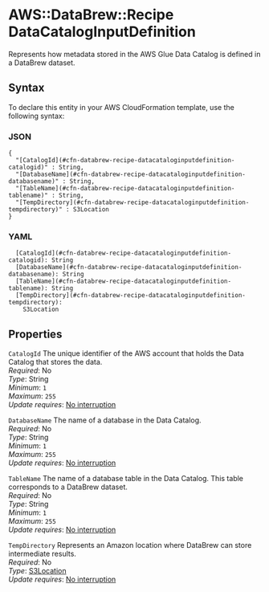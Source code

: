 # AWS::DataBrew::Recipe DataCatalogInputDefinition<a name="aws-properties-databrew-recipe-datacataloginputdefinition"></a>

Represents how metadata stored in the AWS Glue Data Catalog is defined in a DataBrew dataset\.

## Syntax<a name="aws-properties-databrew-recipe-datacataloginputdefinition-syntax"></a>

To declare this entity in your AWS CloudFormation template, use the following syntax:

### JSON<a name="aws-properties-databrew-recipe-datacataloginputdefinition-syntax.json"></a>

```
{
  "[CatalogId](#cfn-databrew-recipe-datacataloginputdefinition-catalogid)" : String,
  "[DatabaseName](#cfn-databrew-recipe-datacataloginputdefinition-databasename)" : String,
  "[TableName](#cfn-databrew-recipe-datacataloginputdefinition-tablename)" : String,
  "[TempDirectory](#cfn-databrew-recipe-datacataloginputdefinition-tempdirectory)" : S3Location
}
```

### YAML<a name="aws-properties-databrew-recipe-datacataloginputdefinition-syntax.yaml"></a>

```
  [CatalogId](#cfn-databrew-recipe-datacataloginputdefinition-catalogid): String
  [DatabaseName](#cfn-databrew-recipe-datacataloginputdefinition-databasename): String
  [TableName](#cfn-databrew-recipe-datacataloginputdefinition-tablename): String
  [TempDirectory](#cfn-databrew-recipe-datacataloginputdefinition-tempdirectory):
    S3Location
```

## Properties<a name="aws-properties-databrew-recipe-datacataloginputdefinition-properties"></a>

`CatalogId` <a name="cfn-databrew-recipe-datacataloginputdefinition-catalogid"></a>
The unique identifier of the AWS account that holds the Data Catalog that stores the data\.  
_Required_: No  
_Type_: String  
_Minimum_: `1`  
_Maximum_: `255`  
_Update requires_: [No interruption](https://docs.aws.amazon.com/AWSCloudFormation/latest/UserGuide/using-cfn-updating-stacks-update-behaviors.html#update-no-interrupt)

`DatabaseName` <a name="cfn-databrew-recipe-datacataloginputdefinition-databasename"></a>
The name of a database in the Data Catalog\.  
_Required_: No  
_Type_: String  
_Minimum_: `1`  
_Maximum_: `255`  
_Update requires_: [No interruption](https://docs.aws.amazon.com/AWSCloudFormation/latest/UserGuide/using-cfn-updating-stacks-update-behaviors.html#update-no-interrupt)

`TableName` <a name="cfn-databrew-recipe-datacataloginputdefinition-tablename"></a>
The name of a database table in the Data Catalog\. This table corresponds to a DataBrew dataset\.  
_Required_: No  
_Type_: String  
_Minimum_: `1`  
_Maximum_: `255`  
_Update requires_: [No interruption](https://docs.aws.amazon.com/AWSCloudFormation/latest/UserGuide/using-cfn-updating-stacks-update-behaviors.html#update-no-interrupt)

`TempDirectory` <a name="cfn-databrew-recipe-datacataloginputdefinition-tempdirectory"></a>
Represents an Amazon location where DataBrew can store intermediate results\.  
_Required_: No  
_Type_: [S3Location](aws-properties-databrew-recipe-s3location.md)  
_Update requires_: [No interruption](https://docs.aws.amazon.com/AWSCloudFormation/latest/UserGuide/using-cfn-updating-stacks-update-behaviors.html#update-no-interrupt)
